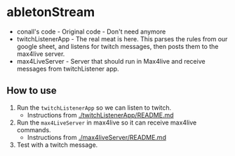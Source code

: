 # abletonStream

- conall's code - Original code - Don't need anymore
- twitchListenerApp - The real meat is here. This parses the rules from our google sheet, and listens for twitch messages, then posts them to the max4live server.
- max4LiveServer - Server that should run in Max4live and receive messages from twitchListener app.

## How to use

1. Run the `twitchListenerApp` so we can listen to twitch.
   - Instructions from [./twitchListenerApp/README.md](./twitchListenerApp/README.md)
2. Run the `max4LiveServer` in max4live so it can receive max4live commands.
   - Instructions from [./max4liveServer/README.md](./max4LiveServer/README.md)
3. Test with a twitch message.
